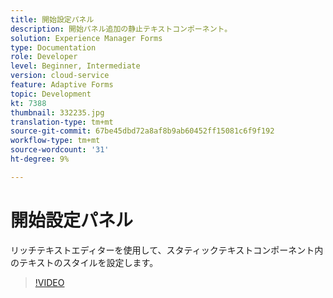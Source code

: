 ```yaml
---
title: 開始設定パネル
description: 開始パネル追加の静止テキストコンポーネント。
solution: Experience Manager Forms
type: Documentation
role: Developer
level: Beginner, Intermediate
version: cloud-service
feature: Adaptive Forms
topic: Development
kt: 7388
thumbnail: 332235.jpg
translation-type: tm+mt
source-git-commit: 67be45dbd72a8af8b9ab60452ff15081c6f9f192
workflow-type: tm+mt
source-wordcount: '31'
ht-degree: 9%

---
```



# 開始設定パネル

リッチテキストエディターを使用して、スタティックテキストコンポーネント内のテキストのスタイルを設定します。

>[!VIDEO](https://video.tv.adobe.com/v/332235?quality=12&learn=on)

